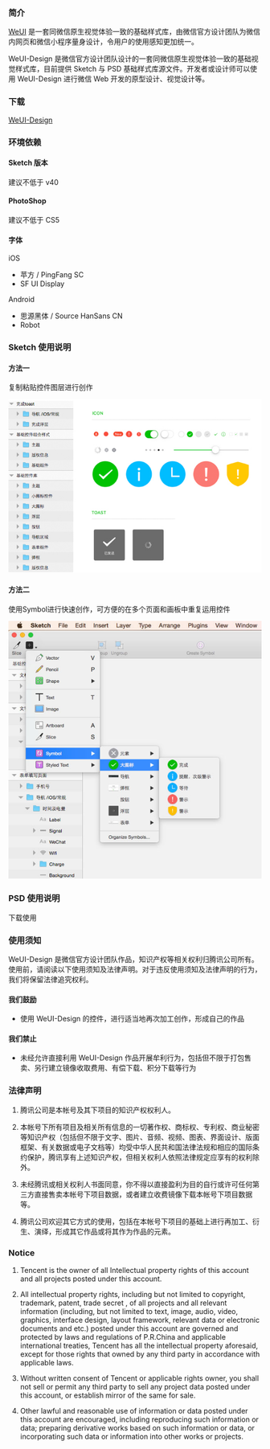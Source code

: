### 简介

[WeUI](https://github.com/weui/weui) 是一套同微信原生视觉体验一致的基础样式库，由微信官方设计团队为微信内网页和微信小程序量身设计，令用户的使用感知更加统一。

WeUI-Design 是微信官方设计团队设计的一套同微信原生视觉体验一致的基础视觉样式库，目前提供 Sketch 与 PSD 基础样式库源文件。开发者或设计师可以使用 WeUI-Design 进行微信 Web 开发的原型设计、视觉设计等。

### 下载
[WeUI-Design](https://github.com/weui/WeUI-Design/archive/master.zip)

### 环境依赖

#### Sketch 版本

建议不低于 v40

#### PhotoShop

建议不低于 CS5

#### 字体

iOS

- 苹方 / PingFang SC 
- SF UI Display

Android

- 思源黑体 / Source HanSans CN
- Robot

### Sketch 使用说明

#### 方法一

复制粘贴控件图层进行创作

![usage1](./images/usage1.jpg)

#### 方法二

使用Symbol进行快速创作，可方便的在多个页面和画板中重复运用控件

![usage2](./images/usage2.jpg)

### PSD 使用说明

下载使用

### 使用须知

WeUI-Design 是微信官方设计团队作品，知识产权等相关权利归腾讯公司所有。使用前，请阅读以下使用须知及法律声明。对于违反使用须知及法律声明的行为，我们将保留法律追究权利。

#### 我们鼓励
- 使用 WeUI-Design 的控件，进行适当地再次加工创作，形成自己的作品

#### 我们禁止
- 未经允许直接利用 WeUI-Design 作品开展牟利行为，包括但不限于打包售卖、另行建立镜像收取费用、有偿下载、积分下载等行为

### 法律声明

1. 腾讯公司是本帐号及其下项目的知识产权权利人。

2. 本帐号下所有项目及相关所有信息的一切著作权、商标权、专利权、商业秘密等知识产权（包括但不限于文字、图片、音频、视频、图表、界面设计、版面框架、有关数据或电子文档等）均受中华人民共和国法律法规和相应的国际条约保护，腾讯享有上述知识产权，但相关权利人依照法律规定应享有的权利除外。

3. 未经腾讯或相关权利人书面同意，你不得以直接盈利为目的自行或许可任何第三方直接售卖本帐号下项目数据，或者建立收费镜像下载本帐号下项目数据等。

4. 腾讯公司欢迎其它方式的使用，包括在本帐号下项目的基础上进行再加工、衍生、演绎，形成其它作品或将其作为作品的元素。

### Notice

1. Tencent is the owner of all Intellectual property rights of this account and all projects posted under this account.

2. All intellectual property rights, including but not limited to copyright, trademark, patent, trade secret , of all projects and all relevant information (including, but not limited to text, image, audio, video, graphics, interface design, layout framework, relevant data or electronic documents and etc.) posted under this account are governed and protected by laws and regulations of P.R.China and applicable international treaties, Tencent has all the intellectual property aforesaid, except for those rights that owned by any third party in accordance with applicable laws. 

3. Without written consent of Tencent or applicable rights owner, you shall not sell or permit any third party to sell any project data posted under this account, or establish mirror of the same for sale. 

4. Other lawful and reasonable use of information or data posted under this account are encouraged, including reproducing such information or data; preparing derivative works based on such information or data, or incorporating such data or information into other works or projects.
